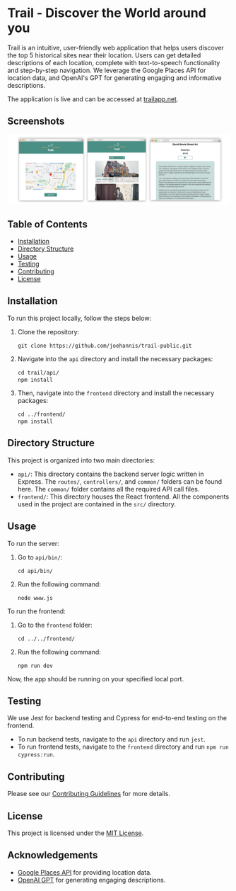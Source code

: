 # Trail - Discover the World around you

Trail is an intuitive, user-friendly web application that helps users discover the top 5 historical sites near their location. Users can get detailed descriptions of each location, complete with text-to-speech functionality and step-by-step navigation. We leverage the Google Places API for location data, and OpenAI's GPT for generating engaging and informative descriptions. 

The application is live and can be accessed at [trailapp.net](https://trailapp.net).

## Screenshots

![](./trail-screenshot.jpg)

## Table of Contents

- [Installation](#installation)
- [Directory Structure](#directory-structure)
- [Usage](#usage)
- [Testing](#testing)
- [Contributing](#contributing)
- [License](#license)

## Installation

To run this project locally, follow the steps below:

1. Clone the repository:
    ```
    git clone https://github.com/joehannis/trail-public.git
    ```

2. Navigate into the `api` directory and install the necessary packages:
    ```
    cd trail/api/
    npm install
    ```

3. Then, navigate into the `frontend` directory and install the necessary packages:
    ```
    cd ../frontend/
    npm install
    ```

## Directory Structure

This project is organized into two main directories:

- `api/`: This directory contains the backend server logic written in Express. The `routes/`, `controllers/`, and `common/` folders can be found here. The `common/` folder contains all the required API call files.
- `frontend/`: This directory houses the React frontend. All the components used in the project are contained in the `src/` directory.

## Usage

To run the server:

1. Go to `api/bin/`:
    ```
    cd api/bin/
    ```

2. Run the following command:
    ```
    node www.js
    ```

To run the frontend:

1. Go to the `frontend` folder:
    ```
    cd ../../frontend/
    ```

2. Run the following command:
    ```
    npm run dev
    ```

Now, the app should be running on your specified local port.

## Testing

We use Jest for backend testing and Cypress for end-to-end testing on the frontend.

- To run backend tests, navigate to the `api` directory and run `jest`.
- To run frontend tests, navigate to the `frontend` directory and run `npm run cypress:run`.

## Contributing

Please see our [Contributing Guidelines](CONTRIBUTING.md) for more details.

## License

This project is licensed under the [MIT License](LICENSE.md).

## Acknowledgements

- [Google Places API](https://developers.google.com/maps/documentation/places/web-service/overview) for providing location data.
- [OpenAI GPT](https://openai.com/research/) for generating engaging descriptions.
